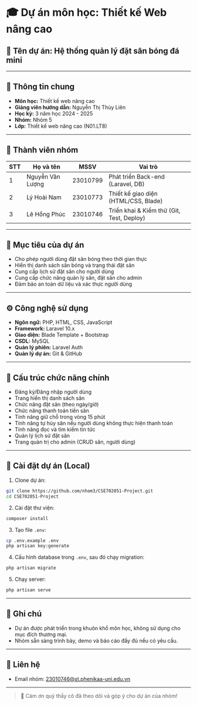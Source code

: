 # 🎓 Dự án môn học: Thiết kế Web nâng cao

## 🔖 Tên dự án: Hệ thống quản lý đặt sân bóng đá mini

---

## 📌 Thông tin chung

- **Môn học:** Thiết kế web nâng cao
- **Giảng viên hướng dẫn:** Nguyễn Thị Thùy Liên
- **Học kỳ:** 3 năm học 2024 - 2025
- **Nhóm:** Nhóm 5  
- **Lớp:** Thiết kế web nâng cao (N01.LT8)

---

## 👥 Thành viên nhóm

| STT | Họ và tên       | MSSV       | Vai trò                     |
|-----|------------------|------------|-----------------------------|
| 1   | Nguyễn Văn Lượng      | 23010799    | Phát triển Back-end (Laravel, DB) |
| 2   | Lý Hoài Nam       | 23010773   | Thiết kế giao diện (HTML/CSS, Blade) |
| 3   | Lê Hồng Phúc         | 23010746    | Triển khai & Kiểm thử (Git, Test, Deploy) |

---

## 🎯 Mục tiêu của dự án

- Cho phép người dùng đặt sân bóng theo thời gian thực
- Hiển thị danh sách sân bóng và trạng thái đặt sân
- Cung cấp lịch sử đặt sân cho người dùng
- Cung cấp chức năng quản lý sân, đặt sân cho admin
- Đảm bảo an toàn dữ liệu và xác thực người dùng

---

## ⚙️ Công nghệ sử dụng

- **Ngôn ngữ:** PHP, HTML, CSS, JavaScript
- **Framework:** Laravel 10.x
- **Giao diện:** Blade Template + Bootstrap
- **CSDL:** MySQL
- **Quản lý phiên:** Laravel Auth
- **Quản lý dự án:** Git & GitHub

---

## 🧩 Cấu trúc chức năng chính

- Đăng ký/Đăng nhập người dùng
- Trang hiển thị danh sách sân
- Chức năng đặt sân (theo ngày/giờ)
- Chức năng thanh toán tiền sân
- Tính năng giữ chỗ trong vòng 15 phút
- Tính năng tự hủy sân nếu người dùng không thực hiện thanh toán
- Tính năng đọc và tìm kiếm tin tức
- Quản lý lịch sử đặt sân
- Trang quản trị cho admin (CRUD sân, người dùng)

---

## 📂 Cài đặt dự án (Local)

1. Clone dự án:

```bash
git clone https://github.com/nhom3/CSE702051-Project.git
cd CSE702051-Project
```

2. Cài đặt thư viện:

```bash
composer install
```

3. Tạo file `.env`:

```bash
cp .env.example .env
php artisan key:generate
```

4. Cấu hình database trong `.env`, sau đó chạy migration:

```bash
php artisan migrate
```

5. Chạy server:

```bash
php artisan serve
```

---

## 📌 Ghi chú

- Dự án được phát triển trong khuôn khổ môn học, không sử dụng cho mục đích thương mại.
- Nhóm sẵn sàng trình bày, demo và báo cáo đầy đủ nếu có yêu cầu.

---

## 📧 Liên hệ
- Email nhóm: 23010746@st.phenikaa-uni.edu.vn

---

> 🧠 Cảm ơn quý thầy cô đã theo dõi và góp ý cho dự án của nhóm!
